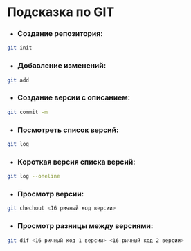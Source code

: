 # Подсказка по GIT
###
* ### Создание репозитория:
```sh
git init
```
* ### Добавление изменений:
```sh
git add
```
* ### Создание версии с описанием:
```sh
git commit -m
```
* ### Посмотреть список версий:
```sh
git log
```
* ### Короткая версия списка версий:
```sh
git log --oneline
```
* ### Просмотр версии:
```sh
git chechout <16 ричный код версии>
```
* ### Просмотр разницы между версиями:
```sh
git dif <16 ричный код 1 версии> <16 ричный код 2 версии>
```